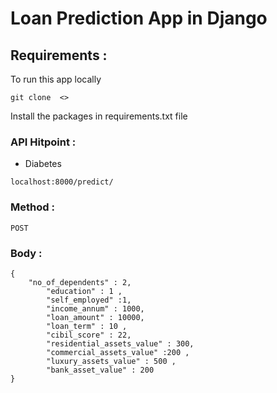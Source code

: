 # Loan Prediction App in Django

## Requirements :
To run this app locally 

``` git clone  <> ```

Install the packages in requirements.txt file

### API Hitpoint :

* Diabetes

```localhost:8000/predict/```

### Method :

```POST```

### Body :

``` 
{
    "no_of_dependents" : 2,
        "education" : 1 ,
        "self_employed" :1,
        "income_annum" : 1000,
        "loan_amount" : 10000,
        "loan_term" : 10 ,
        "cibil_score" : 22,
        "residential_assets_value" : 300,
        "commercial_assets_value" :200 ,
        "luxury_assets_value" : 500 ,
        "bank_asset_value" : 200 
}
```
